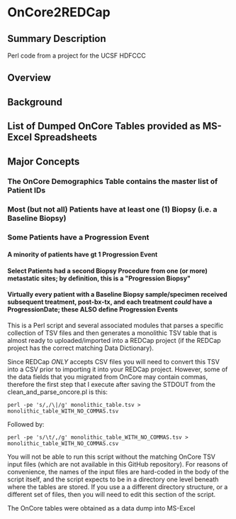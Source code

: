 # OnCore2REDCap
## Summary Description
Perl code from a project for the UCSF HDFCCC
## Overview

## Background
## List of Dumped OnCore Tables provided as MS-Excel Spreadsheets
## Major Concepts



### The OnCore Demographics Table contains the master list of Patient IDs

### Most (but not all) Patients have at least one (1) Biopsy (i.e. a Baseline Biopsy)

### Some Patients have a Progression Event
#### A minority of patients have gt 1 Progression Event

#### Select Patients had a second Biopsy Procedure from one (or more) metastatic sites; by definition, this is a "Progression Biopsy"

#### Virtually every patient with a Baseline Biopsy sample/specimen received subsequent treatment, post-bx-tx, and each treatment *could* have a ProgressionDate; these **ALSO** define Progression Events
This is a Perl script and several associated modules that parses a specific collection of TSV files and then
generates a monolithic TSV table that is almost ready to uploaded/imported into a REDCap project (if the REDCap project
has the correct matching Data Dictionary).

Since REDCap *ONLY* accepts CSV files you will need to convert this TSV into a CSV prior to importing it into your REDCap
project.  However, some of the data fields that you migrated from OnCore may contain commas, therefore the first step
that I execute after saving the STDOUT from the clean_and_parse_oncore.pl is this:

```perl -pe 's/,/\|/g' monolithic_table.tsv > monolithic_table_WITH_NO_COMMAS.tsv```

Followed by:

```perl -pe 's/\t/,/g' monolithic_table_WITH_NO_COMMAS.tsv > monolithic_table_WITH_NO_COMMAS.csv```

You will not be able to run this script without the matching OnCore TSV input files (which are not available in this 
GitHub repository).  For reasons of convenience, the names of the input files are hard-coded in the body of the script
itself, and the script expects to be in a directory one level beneath where the tables are stored.  If you use a
a different directory structure, or a different set of files, then you will need to edit this section of the script.

The OnCore tables were obtained as a data dump into MS-Excel
